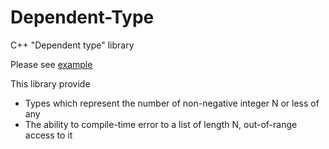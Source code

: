 Dependent-Type
==============

C++ "Dependent type" library

Please see [example](https://github.com/minamiyama1994/Dependent-Type/blob/master/example.cpp)


This library provide

* Types which represent the number of non-negative integer N or less of any
* The ability to compile-time error to a list of length N, out-of-range access to it

